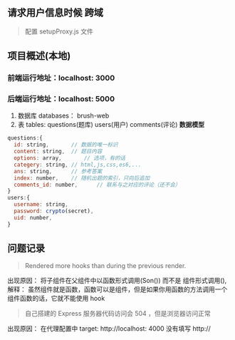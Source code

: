 ## 请求用户信息时候 跨域

> 配置 setupProxy.js 文件

## 项目概述(本地)

### 前端运行地址：localhost: 3000

### 后端运行地址：localhost: 5000

1. 数据库 databases： brush-web
2. 表 tables: questions(题库) users(用户) comments(评论)
   **数据模型**

```javascript
questions:{
  id: string,		// 数据的唯一标识
  content: string,	// 题目内容
  options: array,		// 选项，有的话
  categery: string, // html,js,css,es6,...
  ans: string,		// 参考答案
  index: number,	// 随机出题的索引，只向后追加
  comments_id: number,		// 联系与之对应的评论（还不会）
}
users:{
  username: string,
  password: crypto(secret),
  uid: number,
}

```

## 问题记录

> Rendered more hooks than during the previous render.

出现原因： 将子组件在父组件中以函数形式调用(Son()) 而不是 组件形式调用(<Son/>),
解释： 虽然组件就是函数，函数可以是组件，但是如果你用函数的方法调用一个组件函数的话，它就不能使用 hook

> 自己搭建的 Express 服务器代码访问会 504 ，但是浏览器访问正常

出现原因： 在代理配置中 target: http://localhost: 4000 没有填写 http://

